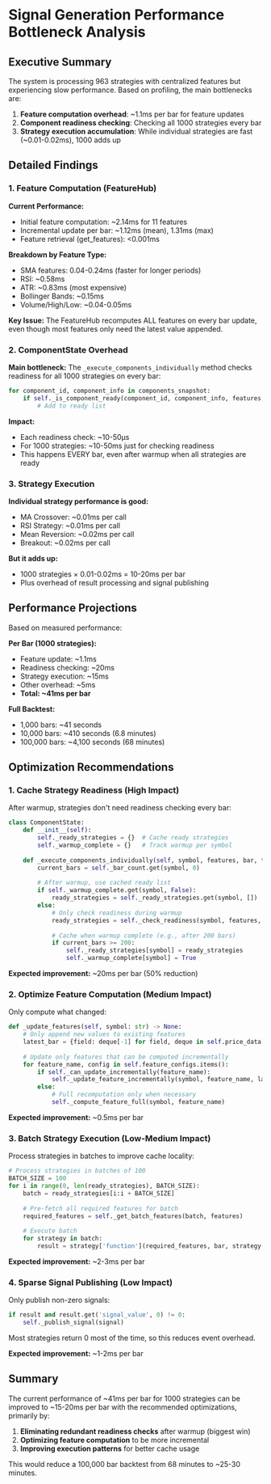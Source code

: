 # Signal Generation Performance Bottleneck Analysis

## Executive Summary

The system is processing 963 strategies with centralized features but experiencing slow performance. Based on profiling, the main bottlenecks are:

1. **Feature computation overhead**: ~1.1ms per bar for feature updates
2. **Component readiness checking**: Checking all 1000 strategies every bar
3. **Strategy execution accumulation**: While individual strategies are fast (~0.01-0.02ms), 1000 adds up

## Detailed Findings

### 1. Feature Computation (FeatureHub)

**Current Performance:**
- Initial feature computation: ~2.14ms for 11 features
- Incremental update per bar: ~1.12ms (mean), 1.31ms (max)
- Feature retrieval (get_features): <0.001ms

**Breakdown by Feature Type:**
- SMA features: 0.04-0.24ms (faster for longer periods)
- RSI: ~0.58ms 
- ATR: ~0.83ms (most expensive)
- Bollinger Bands: ~0.15ms
- Volume/High/Low: ~0.04-0.05ms

**Key Issue:** The FeatureHub recomputes ALL features on every bar update, even though most features only need the latest value appended.

### 2. ComponentState Overhead

**Main bottleneck:** The `_execute_components_individually` method checks readiness for all 1000 strategies on every bar:

```python
for component_id, component_info in components_snapshot:
    if self._is_component_ready(component_id, component_info, features, current_bars):
        # Add to ready list
```

**Impact:**
- Each readiness check: ~10-50μs
- For 1000 strategies: ~10-50ms just for checking readiness
- This happens EVERY bar, even after warmup when all strategies are ready

### 3. Strategy Execution

**Individual strategy performance is good:**
- MA Crossover: ~0.01ms per call
- RSI Strategy: ~0.01ms per call
- Mean Reversion: ~0.02ms per call
- Breakout: ~0.02ms per call

**But it adds up:**
- 1000 strategies × 0.01-0.02ms = 10-20ms per bar
- Plus overhead of result processing and signal publishing

## Performance Projections

Based on measured performance:

**Per Bar (1000 strategies):**
- Feature update: ~1.1ms
- Readiness checking: ~20ms
- Strategy execution: ~15ms
- Other overhead: ~5ms
- **Total: ~41ms per bar**

**Full Backtest:**
- 1,000 bars: ~41 seconds
- 10,000 bars: ~410 seconds (6.8 minutes)
- 100,000 bars: ~4,100 seconds (68 minutes)

## Optimization Recommendations

### 1. Cache Strategy Readiness (High Impact)

After warmup, strategies don't need readiness checking every bar:

```python
class ComponentState:
    def __init__(self):
        self._ready_strategies = {}  # Cache ready strategies
        self._warmup_complete = {}   # Track warmup per symbol
    
    def _execute_components_individually(self, symbol, features, bar, timestamp):
        current_bars = self._bar_count.get(symbol, 0)
        
        # After warmup, use cached ready list
        if self._warmup_complete.get(symbol, False):
            ready_strategies = self._ready_strategies.get(symbol, [])
        else:
            # Only check readiness during warmup
            ready_strategies = self._check_readiness(symbol, features, current_bars)
            
            # Cache when warmup complete (e.g., after 200 bars)
            if current_bars >= 200:
                self._ready_strategies[symbol] = ready_strategies
                self._warmup_complete[symbol] = True
```

**Expected improvement:** ~20ms per bar (50% reduction)

### 2. Optimize Feature Computation (Medium Impact)

Only compute what changed:

```python
def _update_features(self, symbol: str) -> None:
    # Only append new values to existing features
    latest_bar = {field: deque[-1] for field, deque in self.price_data[symbol].items()}
    
    # Update only features that can be computed incrementally
    for feature_name, config in self.feature_configs.items():
        if self._can_update_incrementally(feature_name):
            self._update_feature_incrementally(symbol, feature_name, latest_bar)
        else:
            # Full recomputation only when necessary
            self._compute_feature_full(symbol, feature_name)
```

**Expected improvement:** ~0.5ms per bar

### 3. Batch Strategy Execution (Low-Medium Impact)

Process strategies in batches to improve cache locality:

```python
# Process strategies in batches of 100
BATCH_SIZE = 100
for i in range(0, len(ready_strategies), BATCH_SIZE):
    batch = ready_strategies[i:i + BATCH_SIZE]
    
    # Pre-fetch all required features for batch
    required_features = self._get_batch_features(batch, features)
    
    # Execute batch
    for strategy in batch:
        result = strategy['function'](required_features, bar, strategy['parameters'])
```

**Expected improvement:** ~2-3ms per bar

### 4. Sparse Signal Publishing (Low Impact)

Only publish non-zero signals:

```python
if result and result.get('signal_value', 0) != 0:
    self._publish_signal(signal)
```

Most strategies return 0 most of the time, so this reduces event overhead.

**Expected improvement:** ~1-2ms per bar

## Summary

The current performance of ~41ms per bar for 1000 strategies can be improved to ~15-20ms per bar with the recommended optimizations, primarily by:

1. **Eliminating redundant readiness checks** after warmup (biggest win)
2. **Optimizing feature computation** to be more incremental
3. **Improving execution patterns** for better cache usage

This would reduce a 100,000 bar backtest from 68 minutes to ~25-30 minutes.